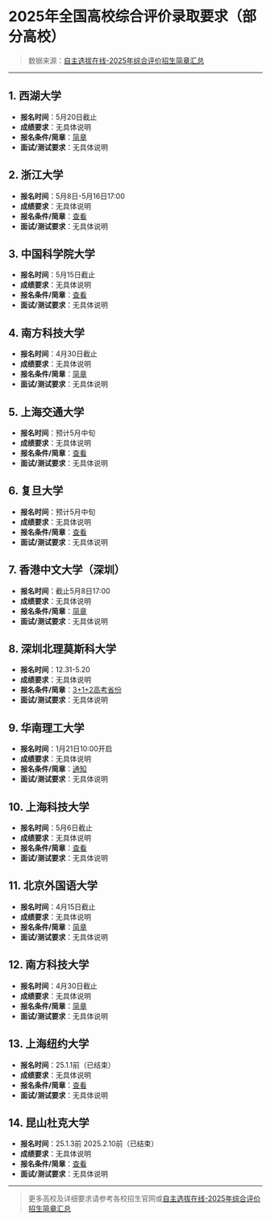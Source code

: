 # 2025年全国高校综合评价录取要求（部分高校）

> 数据来源：[自主选拔在线-2025年综合评价招生简章汇总](http://www.zizzs.com/gk/jianzhang/177271.html)

---

## 1. 西湖大学
- **报名时间**：5月20日截止
- **成绩要求**：无具体说明
- **报名条件/简章**：[简章](https://www.zizzs.com/gk/zhejiangxingaokao/199498.html)
- **面试/测试要求**：无具体说明

## 2. 浙江大学
- **报名时间**：5月8日-5月16日17:00
- **成绩要求**：无具体说明
- **报名条件/简章**：[查看](https://www.zizzs.com/gk/zhejiangxingaokao/190776.html)
- **面试/测试要求**：无具体说明

## 3. 中国科学院大学
- **报名时间**：5月15日截止
- **成绩要求**：无具体说明
- **报名条件/简章**：[查看](https://www.zizzs.com/gk/zhejiangxingaokao/194430.html)
- **面试/测试要求**：无具体说明

## 4. 南方科技大学
- **报名时间**：4月30日截止
- **成绩要求**：无具体说明
- **报名条件/简章**：[简章](https://www.zizzs.com/gk/jianzhang/196658.html)
- **面试/测试要求**：无具体说明

## 5. 上海交通大学
- **报名时间**：预计5月中旬
- **成绩要求**：无具体说明
- **报名条件/简章**：[查看](https://www.zizzs.com/gk/zhejiangxingaokao/190861.html)
- **面试/测试要求**：无具体说明

## 6. 复旦大学
- **报名时间**：预计5月中旬
- **成绩要求**：无具体说明
- **报名条件/简章**：[查看](https://www.zizzs.com/gk/zhejiangxingaokao/191044.html)
- **面试/测试要求**：无具体说明

## 7. 香港中文大学（深圳）
- **报名时间**：截止5月8日17:00
- **成绩要求**：无具体说明
- **报名条件/简章**：[简章](https://www.zizzs.com/gk/jianzhang/187924.html)
- **面试/测试要求**：无具体说明

## 8. 深圳北理莫斯科大学
- **报名时间**：12.31-5.20
- **成绩要求**：无具体说明
- **报名条件/简章**：[3+1+2高考省份](https://www.zizzs.com/gk/jianzhang/187782.html)
- **面试/测试要求**：无具体说明

## 9. 华南理工大学
- **报名时间**：1月21日10:00开启
- **成绩要求**：无具体说明
- **报名条件/简章**：[通知](https://www.zizzs.com/gk/jianzhang/187920.html)
- **面试/测试要求**：无具体说明

## 10. 上海科技大学
- **报名时间**：5月6日截止
- **成绩要求**：无具体说明
- **报名条件/简章**：[查看](https://www.zizzs.com/gk/jianzhang/188022.html)
- **面试/测试要求**：无具体说明

## 11. 北京外国语大学
- **报名时间**：4月15日截止
- **成绩要求**：无具体说明
- **报名条件/简章**：[简章](https://www.zizzs.com/gk/jianzhang/193583.html)
- **面试/测试要求**：无具体说明

## 12. 南方科技大学
- **报名时间**：4月30日截止
- **成绩要求**：无具体说明
- **报名条件/简章**：[简章](https://www.zizzs.com/gk/jianzhang/195337.html)
- **面试/测试要求**：无具体说明

## 13. 上海纽约大学
- **报名时间**：25.1.1前（已结束）
- **成绩要求**：无具体说明
- **报名条件/简章**：[查看](https://www.zizzs.com/gk/jianzhang/173698.html)
- **面试/测试要求**：无具体说明

## 14. 昆山杜克大学
- **报名时间**：25.1.3前 2025.2.10前（已结束）
- **成绩要求**：无具体说明
- **报名条件/简章**：[查看](https://www.zizzs.com/gk/jianzhang/173848.html)
- **面试/测试要求**：无具体说明

---

> 更多高校及详细要求请参考各校招生官网或[自主选拔在线-2025年综合评价招生简章汇总](http://www.zizzs.com/gk/jianzhang/177271.html)
